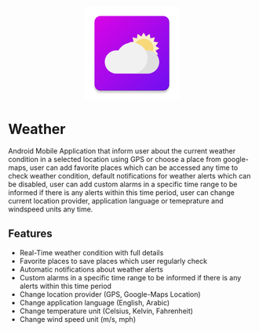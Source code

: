 <p align="center">
  <img src="https://github.com/amrmsaraya/Weather/blob/main/app/src/main/res/mipmap-xxxhdpi/ic_launcher.png">
</p>

# Weather
Android Mobile Application that inform user about the current weather condition in a selected location using GPS or choose a place from google-maps, user can add favorite places which can be accessed any time to check weather condition, default notifications for weather alerts which can be disabled, user can add custom alarms in a specific time range to be informed if there is any alerts within this time period, user can change current location provider, application language or temeprature and windspeed units any time.

## Features
- Real-Time weather condition with full details
- Favorite places to save places which user regularly check
- Automatic notifications about weather alerts
- Custom alarms in a specific time range to be informed if there is any alerts within this time period
- Change location provider (GPS, Google-Maps Location)
- Change application language (English, Arabic)
- Change temperature unit (Celsius, Kelvin, Fahrenheit)
- Change wind speed unit (m/s, mph)
